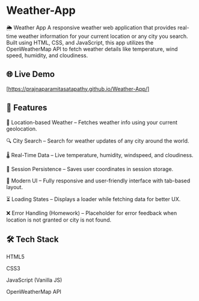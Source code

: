 # Weather-App
🌦️ Weather App
A responsive weather web application that provides real-time weather information for your current location or any city you search. Built using HTML, CSS, and JavaScript, this app utilizes the OpenWeatherMap API to fetch weather details like temperature, wind speed, humidity, and cloudiness.

## 🌐 Live Demo

[https://prajnaparamitasatapathy.github.io/Weather-App/]

## 🚀 Features

📍 Location-based Weather – Fetches weather info using your current geolocation.

🔍 City Search – Search for weather updates of any city around the world.

🌡️ Real-Time Data – Live temperature, humidity, windspeed, and cloudiness.

🔁 Session Persistence – Saves user coordinates in session storage.

🎨 Modern UI – Fully responsive and user-friendly interface with tab-based layout.

⏳ Loading States – Displays a loader while fetching data for better UX.

❌ Error Handling (Homework) – Placeholder for error feedback when location is not granted or city is not found.

## 🛠️ Tech Stack

HTML5

CSS3

JavaScript (Vanilla JS)

OpenWeatherMap API
